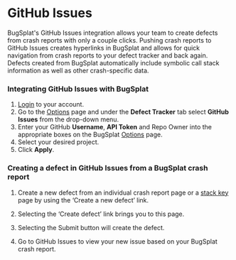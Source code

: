 # GitHub Issues

BugSplat's GitHub Issues integration allows your team to create defects from crash reports with only a couple clicks. Pushing crash reports to GitHub Issues creates hyperlinks in BugSplat and allows for quick navigation from crash reports to your defect tracker and back again. Defects created from BugSplat automatically include symbolic call stack information as well as other crash-specific data.

### Integrating GitHub Issues with BugSplat

1. [Login](https://app.bugsplat.com/auth0/login) to your account.
2. Go to the [Options](https://app.bugsplat.com/v2/options) page and under the **Defect Tracker** tab select **GitHub Issues** from the drop-down menu.
3. Enter your GitHub **Username**, **API Token** and Repo Owner into the appropriate boxes on the BugSplat [Options](https://app.bugsplat.com/v2/options) page.
4. Select your desired project.
5. Click **Apply**.

### Creating a defect in GitHub Issues from a BugSplat crash report

1. Create a new defect from an individual crash report page or a [stack key](../../../background/key-concepts.md#stack-key) page by using the ‘Create a new defect’ link.

2. Selecting the ‘Create defect’ link brings you to this page.

3. Selecting the Submit button will create the defect.

4. Go to GitHub Issues to view your new issue based on your BugSplat crash report.

